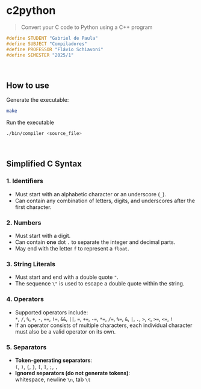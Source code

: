 # c2python

> Convert your C code to Python using a C++ program

```cpp
#define STUDENT "Gabriel de Paula"
#define SUBJECT "Compiladores"
#define PROFESSOR "Flávio Schiavoni"
#define SEMESTER "2025/1"
```

&nbsp;

## How to use

Generate the executable:

```bash
make
```

Run the executable

```bash
./bin/compiler <source_file>
```

&nbsp;

## Simplified C Syntax

### 1. Identifiers

- Must start with an alphabetic character or an underscore (`_`).
- Can contain any combination of letters, digits, and underscores after the first character.

### 2. Numbers

- Must start with a digit.
- Can contain **one** dot `.` to separate the integer and decimal parts.
- May end with the letter `f` to represent a `float`.

### 3. String Literals

- Must start and end with a double quote `"`.
- The sequence `\"` is used to escape a double quote within the string.

### 4. Operators

- Supported operators include:  
  `*`, `/`, `%`, `+`, `-`, `==`, `!=`, `&&`, `||`, `=`, `+=`, `-=`, `*=`, `/=`, `%=`, `&`, `|`, `.`, `>`, `<`, `>=`, `<=`, `!`
- If an operator consists of multiple characters, each individual character must also be a valid operator on its own.

### 5. Separators

- **Token-generating separators**:  
  `(`, `)`, `{`, `}`, `[`, `]`, `;`, `,`
- **Ignored separators (do not generate tokens)**:  
  whitespace, newline `\n`, tab `\t`
